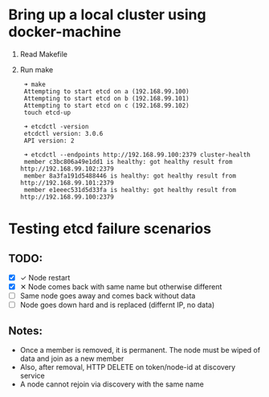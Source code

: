 # Bring up a local cluster using docker-machine

1. Read Makefile

2. Run make

        ➜ make
        Attempting to start etcd on a (192.168.99.100)
        Attempting to start etcd on b (192.168.99.101)
        Attempting to start etcd on c (192.168.99.102)
        touch etcd-up

        ➜ etcdctl -version
        etcdctl version: 3.0.6
        API version: 2

        ➜ etcdctl --endpoints http://192.168.99.100:2379 cluster-health
        member c3bc806a49e1dd1 is healthy: got healthy result from http://192.168.99.102:2379
        member 8a3fa191d5488446 is healthy: got healthy result from http://192.168.99.101:2379
        member e1eeec531d5d33fa is healthy: got healthy result from http://192.168.99.100:2379

# Testing etcd failure scenarios

## TODO:

- [X] &#10003; Node restart
- [X] &#10005; Node comes back with same name but otherwise different
- [ ] Same node goes away and comes back without data
- [ ] Node goes down hard and is replaced (differnt IP, no data)

## Notes:

- Once a member is removed, it is permanent.  The node must be wiped of data and join as a new member
- Also, after removal, HTTP DELETE on token/node-id at discovery service
- A node cannot rejoin via discovery with the same name

